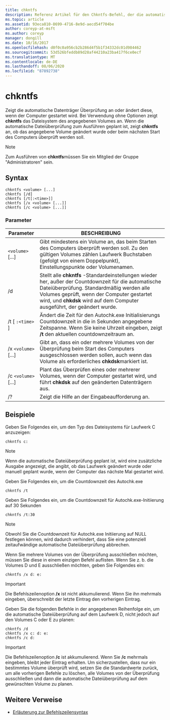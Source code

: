 ```yaml
---
title: chkntfs
description: Referenz Artikel für den Chkntfs-Befehl, der die automatische Datenträger Überprüfung beim Starten des Computers anzeigt oder ändert.
ms.topic: article
ms.assetid: 93eca810-8699-4716-8e9d-aecd54f704be
author: coreyp-at-msft
ms.author: coreyp
manager: dongill
ms.date: 10/16/2017
ms.openlocfilehash: d0f0c0a956cb2b286d4f5b1f34332dc01d984462
ms.sourcegitcommit: 53d526bfeddb89d28af44210a23ba417f6ce0ecf
ms.translationtype: MT
ms.contentlocale: de-DE
ms.lasthandoff: 08/06/2020
ms.locfileid: "87892738"
---
```

# <a name="chkntfs"></a>chkntfs

Zeigt die automatische Datenträger Überprüfung an oder ändert diese, wenn der Computer gestartet wird. Bei Verwendung ohne Optionen zeigt **chkntfs** das Dateisystem des angegebenen Volumes an. Wenn die automatische Dateiüberprüfung zum Ausführen geplant ist, zeigt **chkntfs** an, ob das angegebene Volume geändert wurde oder beim nächsten Start des Computers überprüft werden soll.

> [!NOTE]
> Zum Ausführen von **chkntfs**müssen Sie ein Mitglied der Gruppe "Administratoren" sein.

## <a name="syntax"></a>Syntax

```
chkntfs <volume> [...]
chkntfs [/d]
chkntfs [/t[:<time>]]
chkntfs [/x <volume> [...]]
chkntfs [/c <volume> [...]]
```

### <a name="parameters"></a>Parameter

| Parameter | BESCHREIBUNG |
| --------- | ----------- |
| `<volume>` [...] | Gibt mindestens ein Volume an, das beim Starten des Computers überprüft werden soll. Zu den gültigen Volumes zählen Laufwerk Buchstaben (gefolgt von einem Doppelpunkt), Einstellungspunkte oder Volumenamen. |
| /d | Stellt alle **chkntfs** -Standardeinstellungen wieder her, außer der Countdownzeit für die automatische Dateiüberprüfung. Standardmäßig werden alle Volumes geprüft, wenn der Computer gestartet wird, und **chkdsk** wird auf dem Computer ausgeführt, der geändert wurde. |
| /t [ `:<time>` ] | Ändert die Zeit für den Autochk.exe Initialisierungs Countdownzeit in die in Sekunden angegebene Zeitspanne. Wenn Sie keine Uhrzeit eingeben, zeigt **/t** den aktuellen countdownzeitraum an. |
| /x `<volume>` [...] | Gibt an, dass ein oder mehrere Volumes von der Überprüfung beim Start des Computers ausgeschlossen werden sollen, auch wenn das Volume als erforderliches **chkdsk**markiert ist. |
| /c `<volume>` [...] | Plant das Überprüfen eines oder mehrerer Volumes, wenn der Computer gestartet wird, und führt **chkdsk** auf den geänderten Datenträgern aus. |
| /? | Zeigt die Hilfe an der Eingabeaufforderung an. |

## <a name="examples"></a>Beispiele

Geben Sie Folgendes ein, um den Typ des Dateisystems für Laufwerk C anzuzeigen:

```
chkntfs c:
```

> [!NOTE]
> Wenn die automatische Dateiüberprüfung geplant ist, wird eine zusätzliche Ausgabe angezeigt, die angibt, ob das Laufwerk geändert wurde oder manuell geplant wurde, wenn der Computer das nächste Mal gestartet wird.

Geben Sie Folgendes ein, um die Countdownzeit des Autochk.exe

```
chkntfs /t
```

Geben Sie Folgendes ein, um die Countdownzeit für Autochk.exe-Initiierung auf 30 Sekunden

```
chkntfs /t:30
```

> [!NOTE]
> Obwohl Sie die Countdownzeit für Autochk.exe Initiierung auf NULL festlegen können, wird dadurch verhindert, dass Sie eine potenziell zeitaufwändige automatische Dateiüberprüfung abbrechen.

Wenn Sie mehrere Volumes von der Überprüfung ausschließen möchten, müssen Sie diese in einem einzigen Befehl auflisten. Wenn Sie z. b. die Volumes D und E ausschließen möchten, geben Sie Folgendes ein:

```
chkntfs /x d: e:
```

> [!IMPORTANT]
> Die Befehlszeilenoption **/x** ist nicht akkumulierend. Wenn Sie ihn mehrmals eingeben, überschreibt der letzte Eintrag den vorherigen Eintrag.

Geben Sie die folgenden Befehle in der angegebenen Reihenfolge ein, um die automatische Dateiüberprüfung auf dem Laufwerk D, nicht jedoch auf den Volumes C oder E zu planen:

```
chkntfs /d
chkntfs /x c: d: e:
chkntfs /c d:
```

> [!IMPORTANT]
> Die Befehlszeilenoption **/c** ist akkumulierend. Wenn Sie **/c** mehrmals eingeben, bleibt jeder Eintrag erhalten. Um sicherzustellen, dass nur ein bestimmtes Volume überprüft wird, setzen Sie die Standardwerte zurück, um alle vorherigen Befehle zu löschen, alle Volumes von der Überprüfung ausschließen und dann die automatische Dateiüberprüfung auf dem gewünschten Volume zu planen.

## <a name="additional-references"></a>Weitere Verweise

- [Erläuterung zur Befehlszeilensyntax](command-line-syntax-key.md)
